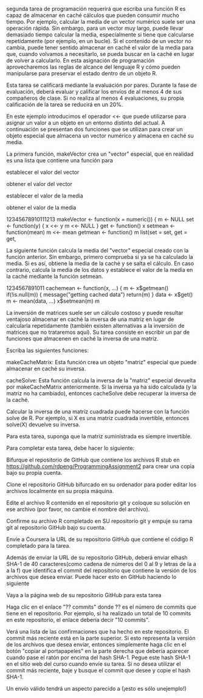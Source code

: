 segunda tarea de programación requerirá que escriba una función R es capaz de almacenar en caché cálculos que pueden consumir mucho tiempo. Por ejemplo, calcular la media de un vector numérico suele ser una operación rápida. Sin embargo, para un vector muy largo, puede llevar demasiado tiempo calcular la media, especialmente si tiene que calcularse repetidamente (por ejemplo, en un bucle). Si el contenido de un vector no cambia, puede tener sentido almacenar en caché el valor de la media para que, cuando volvamos a necesitarlo, se pueda buscar en la caché en lugar de volver a calcularlo. En esta asignación de programación aprovecharemos las reglas de alcance del lenguaje R y cómo pueden manipularse para preservar el estado dentro de un objeto R.

Esta tarea se calificará mediante la evaluación por pares. Durante la fase de evaluación, deberá evaluar y calificar los envíos de al menos 4 de sus compañeros de clase. Si no realiza al menos 4 evaluaciones, su propia calificación de la tarea se reducirá en un 20%.

En este ejemplo introducimos el operador <<- que puede utilizarse para asignar un valor a un objeto en un entorno distinto del actual. A continuación se presentan dos funciones que se utilizan para crear un objeto especial que almacena un vector numérico y almacena en caché su media.

La primera función, makeVector crea un "vector" especial, que en realidad es una lista que contiene una función para

establecer el valor del vector

obtener el valor del vector

establecer el valor de la media

obtener el valor de la media

12345678910111213
makeVector <- function(x = numeric()) {
        m <- NULL
        set <- function(y) {
                x <<- y
                m <<- NULL
        }
        get <- function() x
        setmean <- function(mean) m <<- mean
        getmean <- function() m
        list(set = set, get = get,

La siguiente función calcula la media del "vector" especial creado con la función anterior. Sin embargo, primero comprueba si ya se ha calculado la media. Si es así, obtiene la media de la caché y se salta el cálculo. En caso contrario, calcula la media de los datos y establece el valor de la media en la caché mediante la función setmean.

1234567891011
cachemean <- function(x, ...) {
        m <- x$getmean()
        if(!is.null(m)) {
                message("getting cached data")
                return(m)
        }
        data <- x$get()
        m <- mean(data, ...)
        x$setmean(m)
        m


La inversión de matrices suele ser un cálculo costoso y puede resultar ventajoso almacenar en caché la inversa de una matriz en lugar de calcularla repetidamente (también existen alternativas a la inversión de matrices que no trataremos aquí). Su tarea consiste en escribir un par de funciones que almacenen en caché la inversa de una matriz.

Escriba las siguientes funciones:

makeCacheMatrix: Esta función crea un objeto "matriz" especial que puede almacenar en caché su inversa.

cacheSolve: Esta función calcula la inversa de la "matriz" especial devuelta por makeCacheMatrix anteriormente. Si la inversa ya ha sido calculada (y la matriz no ha cambiado), entonces cacheSolve debe recuperar la inversa de la caché.

Calcular la inversa de una matriz cuadrada puede hacerse con la función solve de R. Por ejemplo, si X es una matriz cuadrada invertible, entonces solve(X) devuelve su inversa.

Para esta tarea, suponga que la matriz suministrada es siempre invertible.

Para completar esta tarea, debe hacer lo siguiente:

Bifurque el repositorio de GitHub que contiene los archivos R stub en
https://github.com/rdpeng/ProgrammingAssignment2 para
 crear una copia bajo su propia cuenta.

Clone el repositorio GitHub bifurcado en su ordenador para poder editar los archivos localmente en su propia máquina.

Edite el archivo R contenido en el repositorio git y coloque su solución en ese archivo (por favor, no cambie el nombre del archivo).

Confirme su archivo R completado en SU repositorio git y empuje su rama git al repositorio GitHub bajo su cuenta.

Envíe a Coursera la URL de su repositorio GitHub que contiene el código R completado para la tarea.

Además de enviar la URL de su repositorio GitHub, deberá enviar elhash SHA-1 de 40 caracteres(como cadena de números del 0 al 9 y letras de la a a la f) que identifica el commit del repositorio que contiene la versión de los archivos que desea enviar. Puede hacer esto en GitHub haciendo lo siguiente

Vaya a la página web de su repositorio GitHub para esta tarea

Haga clic en el enlace "?? commits" donde ?? es el número de commits que tiene en el repositorio. Por ejemplo, si ha realizado un total de 10 commits en este repositorio, el enlace debería decir "10 commits".

Verá una lista de las confirmaciones que ha hecho en este repositorio. El commit más reciente está en la parte superior. Si esto representa la versión de los archivos que desea enviar, entonces simplemente haga clic en el botón "copiar al portapapeles" en la parte derecha que debería aparecer cuando pase el ratón por encima del hash SHA-1. Pegue este hash SHA-1 en el sitio web del curso cuando envíe su tarea. Si no desea utilizar el commit más reciente, baje y busque el commit que desee y copie el hash SHA-1.

Un envío válido tendrá un aspecto parecido a (¡esto es sólo unejemplo!)
